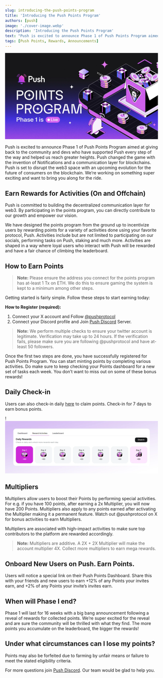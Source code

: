 ```yaml
---
slug: introducing-the-push-points-program
title: 'Introducing the Push Points Program'
authors: [push]
image: './cover-image.webp'
description: 'Introducing the Push Points Program'
text: "Push is excited to announce Phase 1 of Push Points Program aimed at giving back to the community and devs who have supported Push every step of the way and helped us reach greater heights."
tags: [Push Points, Rewards, Announcements]
---
```


![Cover Image of Introducing the Push Points Program](./cover-image.webp)

<!--truncate-->

Push is excited to announce Phase 1 of Push Points Program aimed at giving back to the community and devs who have supported Push every step of the way and helped us reach greater heights. Push changed the game with the invention of Notifications and a communication layer for blockchains. Push is set to disrupt the web3 space with an upcoming evolution for the future of consumers on the blockchain. We’re working on something super exciting and want to bring you along for the ride. 

## Earn Rewards for Activities (On and Offchain)

Push is committed to building the decentralized communication layer for web3. By participating in the points program, you can directly contribute to our growth and empower our vision. 

We have designed the points program from the ground up to incentivize users by rewarding points for a variety of activities done using your favorite protocol, Push. Activities include but are not limited to participating on our socials, performing tasks on Push, staking and much more. Activities are shaped in a way where loyal users who interact with Push will be rewarded and have a fair chance of climbing the leaderboard.

## How to Earn Points

> **Note:** Please ensure the address you connect for the points program has at-least 1 Tx on ETH. We do this to ensure gaming the system is kept to a minimum among other steps.
> 

Getting started is fairly simple. Follow these steps to start earning today:

**How to Register (required):**

1. Connect your X account and Follow [@pushprotocol](https://x.com/pushprotocol)
2. Connect your Discord profile and Join [Push Discord](http://discord.gg/pushprotocol) Server. 

> **Note:** We perform multiple checks to ensure your twitter account is legitimate. Verification may take up to 24 hours. If the verification fails, please make sure you are following @pushprotocol and have at-least 50 followers.
> 

Once the first two steps are done, you have successfully registered for Push Points Program. You can start minting points by completing various activities. Do make sure to keep checking your Points dashboard for a new set of tasks each week. You don’t want to miss out on some of these bonus rewards! 

## Daily Check-in

Users can also check-in daily [here](https://app.push.org/points/activity?utm_source=Google&utm_medium=X&utm_campaign=Push+Points) to claim points. Check-in for 7 days to earn bonus points.

!![Daily Check-in](cover-image1.webp) 

## Multipliers

Multipliers allow users to boost their Points by performing special activities. For e.g. if you have 100 points, after earning a 2x Multiplier, you will now have 200 Points. Multipliers also apply to any points earned after activating the Multiplier making it a permanent feature. Watch out @pushprotocol on X for bonus activities to earn Multipliers. 

Multipliers are associated with high-impact activities to make sure top contributors to the platform are rewarded accordingly.

> **Note:** Multipliers are additive. A 2X + 2X Multiplier will make the account multiplier 4X. Collect more multipliers to earn mega rewards.
> 

## Onboard New Users on Push. Earn Points.

Users will notice a special link on their Push Points Dashboard. Share this with your friends and new users to earn +12% of any Points your invites earn, and +2% of any Points your invite’s invites earn.

## When will Phase I end?

Phase 1 will last for 16 weeks with a big bang announcement following a reveal of rewards for collected points. We’re super excited for the reveal and are sure the community will be thrilled with what they find. The more points you accumulate on the leaderboard, the bigger the rewards!

## Under what circumstances can I lose my points?

Points may also be forfeited due to farming by unfair means or failure to meet the stated eligibility criteria.

For more questions join [Push Discord](discord.gg/pushprotocol). Our team would be glad to help you.